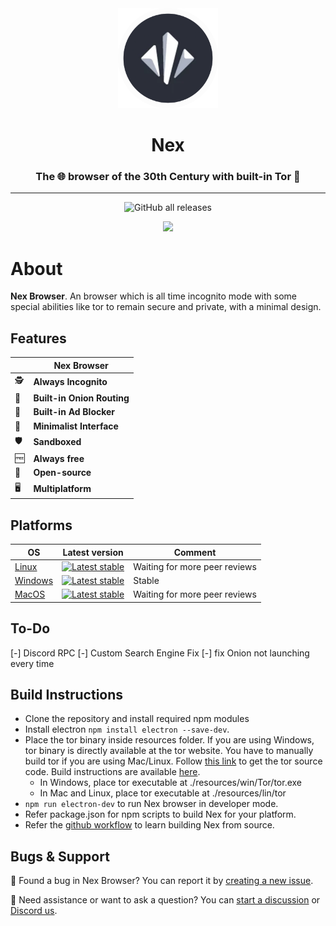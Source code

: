 <div align="center">
<img src="./public/icon.png" height="160" length="160">
<h1>Nex</h1>
<h3>The 🌐 browser of the 30th Century with built-in Tor 🧅</h3>

---
![GitHub all releases](https://img.shields.io/github/downloads/tesseract-org/Nex/total?color=lightblue&label=Downloads&style=for-the-badge)

<img src="https://i.imgur.com/Oii6yMK.png" />
</div>
 
# About

**Nex Browser**. An browser which is all time incognito mode with some special abilities like tor to remain secure and private, with a minimal design. 


## Features


|  | Nex Browser |
| - | ------------ |
| 🕵️ | **Always Incognito**  |
| 🧅 | **Built-in Onion Routing**  |
| 🚫 | **Built-in Ad Blocker**  |
| 🎨 | **Minimalist Interface** |
| 🛡️ | **Sandboxed**  |
| 🆓 | **Always free** |
| 👐 | **Open-source**  |
| 🖥️ | **Multiplatform** |
 


## Platforms

OS | Latest version | Comment |
---|---|--
[Linux](https://github.com/tesseract-org/Nex/releases/latest) | [![Latest stable](https://img.shields.io/github/v/release/tesseract-org/Nex?color=white&label=latest%20version)](https://github.com/tesseract-org/Nex/releases/latest) | Waiting for more peer reviews | [
[Windows](https://github.com/tesseract-org/Nex/releases/latest) | [![Latest stable](https://img.shields.io/github/v/release/tesseract-org/Nex?color=white&label=latest%20version)](https://github.com/tesseract-org/Nex/releases/latest) | Stable | [
[MacOS](https://github.com/tesseract-org/Nex/releases/latest) | [![Latest stable](https://img.shields.io/github/v/release/tesseract-org/Nex?color=white&label=latest%20version)](https://github.com/tesseract-org/Nex/releases/latest) | Waiting for more peer reviews | 

## To-Do
[-] Discord RPC
[-] Custom Search Engine Fix
[-] fix Onion not launching every time

## Build Instructions

-   Clone the repository and install required npm modules
-   Install electron  `npm install electron --save-dev`.
-   Place the tor binary inside resources folder. If you are using Windows, tor binary is directly available at the tor website. You have to manually build tor if you are using Mac/Linux. Follow  [this link](https://www.torproject.org/download/tor/)  to get the tor source code. Build instructions are available  [here](https://2019.www.torproject.org/docs/tor-doc-unix.html.en).
    -   In Windows, place tor executable at ./resources/win/Tor/tor.exe
    -   In Mac and Linux, place tor executable at ./resources/lin/tor
-   `npm run electron-dev`  to run Nex browser in developer mode.
-   Refer package.json for npm scripts to build Nex for your platform.
-   Refer the  [github workflow](https://github.com/tesseract-org/Nex/blob/master/.github/workflows/release.yml)  to learn building Nex from source.

## Bugs & Support

🐞 Found a bug in Nex Browser? You can report it by [creating a new issue](https://github.com/tesseract-org/Nex/issues/new? ).

🧭 Need assistance or want to ask a question? You can [start a discussion](https://github.com/tesseract-org/Nex/discussions/new) or [Discord us](https://discord.gg/zBfSCasSnX).

